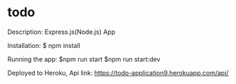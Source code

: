 # todo

Description:
Express.js(Node.js) App

Installation:
$ npm install

Running the app:
$npm run start 
$npm run start:dev

Deployed to Heroku, Api link: 
https://todo-application9.herokuapp.com/api/
